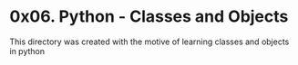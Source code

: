 # 0x06. Python - Classes and Objects

This directory was created with the motive of learning classes and objects in python
